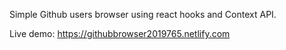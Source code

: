 Simple Github users browser using react hooks and Context API.

Live demo: https://githubbrowser2019765.netlify.com
